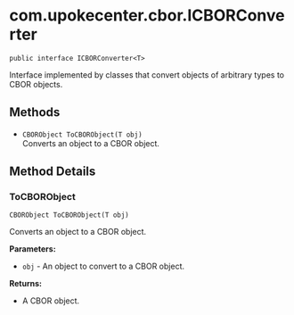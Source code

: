 # com.upokecenter.cbor.ICBORConverter

    public interface ICBORConverter<T>

Interface implemented by classes that convert objects of arbitrary types to
 CBOR objects.

## Methods

* `CBORObject ToCBORObject(T obj)`<br>
 Converts an object to a CBOR object.

## Method Details

### ToCBORObject
    CBORObject ToCBORObject(T obj)
Converts an object to a CBOR object.

**Parameters:**

* <code>obj</code> - An object to convert to a CBOR object.

**Returns:**

* A CBOR object.
